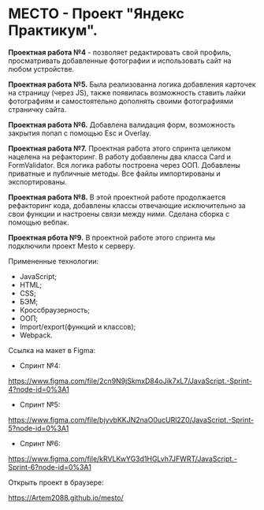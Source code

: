 # МЕСТО - Проект "Яндекс Практикум".

**Проектная работа №4** - позволяет редактировать свой профиль, просматривать добавленные фотографии и использовать сайт на любом устройстве.

**Проектная работа №5.** Была реализованна логика добавления карточек на страницу (через JS), также появилась возможность ставить лайки фотографиям и самостоятельно дополнять своими фотографиями страничку сайта.

**Проектная работа №6.** Добавлена валидация форм, возможность закрытия попап с помощью Esc и Overlay.

**Проектная работа №7.** Проектная работа этого спринта целиком нацелена на рефакторинг. В работу добавлены два класса Card и FormValidator. Вся логика работы построена через ООП. Добавлены приватные и публичные методы. Все файлы импортированы и экспортированы.

**Проектная работа №8.** В этой проектной работе продолжается рефакторинг кода, добавлены классы отвечающие исключительно за свои функции и настроены связи между ними. Сделана сборка с помощью вебпак.

**Проектная рбота №9.** В проектной работе этого спринта мы подключили проект Mesto к серверу.

Примененные технологии:

- JavaScript;
- HTML;
- CSS;
- БЭМ;
- Кроссбраузерность;
- ООП;
- Import/export(функций и классов);
- Webpack.

Ссылка на макет в Figma:

- Спринт №4:

https://www.figma.com/file/2cn9N9jSkmxD84oJik7xL7/JavaScript.-Sprint-4?node-id=0%3A1

- Спринт №5:

https://www.figma.com/file/bjyvbKKJN2naO0ucURl2Z0/JavaScript.-Sprint-5?node-id=0%3A1

- Спринт №6:

https://www.figma.com/file/kRVLKwYG3d1HGLvh7JFWRT/JavaScript.-Sprint-6?node-id=0%3A1

Открыть проект в браузере:

https://Artem2088.github.io/mesto/
